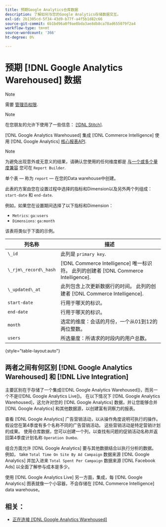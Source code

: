 ```yaml
---
title: 预期Google Analytics仓库数据
description: 了解如何与您的Google Analytics存储数据交互。
exl-id: 2b1305cd-5f34-43d9-b77f-a4f5b1d82c66
source-git-commit: 6b1bd96a0f9ae8bda3ae8db8ca78ad655079f2a4
workflow-type: tm+mt
source-wordcount: '366'
ht-degree: 0%

---
```


# 预期 [!DNL Google Analytics Warehoused] 数据

>[!NOTE]
>
>需要 [管理员权限](../../../administrator/user-management/user-management.md).

>[!NOTE]
>
>在您朋友的允许下使用了一些信息： [[!DNL Stitch]](https://www.stitchdata.com/docs/integrations/saas/google-analytics).

[!DNL Google Analytics Warehoused] 集成 [!DNL Commerce Intelligence] 使用 [!DNL Google Analytics] [核心报表API](https://developers.google.com/analytics/devguides/reporting/core/v3/).

>[!NOTE]
>
>为避免出现意外或无意义的结果，请确认您使用的任何维度都是 [与一个或多个量度兼容](https://ga-dev-tools.google/dimensions-metrics-explorer/) 您可在 `Report Builder`.

单个表 — 称为 `report`  — 在您的Data warehouse中创建。

此表的方案由您在设置过程中选择的指标和Dimension以及另外两个列组成： `start-date` 和 `end-date`.

例如，如果您在设置期间选择了以下指标和Dimension：

* `Metrics`: `ga:users`
* `Dimensions`: `ga:month`

该表将类似于下面的示例。

| **列名称** | **描述** |
|-----|-----|
| `\_id` | 此列是 `primary key`. |
| `\_rjm\_record\_hash` | [!DNL Commerce Intelligence] 唯一标识符。 此列的创建者 [!DNL Commerce Intelligence]. |
| `\_updated\_at` | 此列包含上次更新数据行的时间。 此列的创建者 [!DNL Commerce Intelligence]. |
| `start-date` | 行用于哪天的标识。 |
| `end-date` | 行用于哪天的标识。 |
| `month` | 选定的维度：会话的月份，一个从01到12的两位整数。 |
| `users` | 所选量度：所请求的时段内的用户总数。 |

{style="table-layout:auto"}

## 两者之间有何区别 [!DNL Google Analytics Warehoused] 和 [!DNL Live Integration]

主要区别在于存储了一个集成([!DNL Google Analytics Warehoused])，而另一个不是([!DNL Google Analytics Live])。 在以下情况下 [!DNL Google Analytics Warehoused]，这允许对您的 [!DNL Google Analytics] 数据，并让您能够合并 [!DNL Google Analytics] 和其他数据源，以创建富有洞察力的报表。

查看 [!DNL Google Analytics] 广告营销活动，以从操作角度说明可执行的操作。 假设您在第4季度有多个名称不同的广告营销活动。 这些营销活动是特定营销计划的成果。 使用仓库数据，您可以创建一个列，以查找有问题的促销活动名称并返回第4季度计划名称 `Operation Dumbo`.

组合方面允许 [!DNL Google Analytics] 要与其他数据结合以执行分析的数据。 例如， take `Total Time On Site By Ad Campaign` 数据来源 [!DNL Google Analytics] 并加入进来 `Total Spent Per Campaign` 数据来源 [!DNL Facebook Ads] 以全面了解参与成本是多少。

使用 [!DNL Google Analytics Live] 另一方面，集成，每 [!DNL Google Analytics] 图表就像一个小容器，不会存储在 [!DNL Commerce Intelligence] data warehouse。

## 相关：

* [正在连接 [!DNL Google Analytics Warehoused]](../integrations/google-analytics-warehoused.md)
